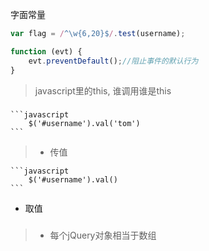 字面常量
```javascript 
var flag = /^\w{6,20}$/.test(username);
``` 

```javascript 
function (evt) {
    evt.preventDefault();//阻止事件的默认行为
}
```

> javascript里的this, 谁调用谁是this

### 
    
    ```javascript 
        $('#username').val('tom')
    ``` 
> * 传值

    ```javascript 
        $('#username').val()
    ``` 
* 取值
### 

> * 每个jQuery对象相当于数组
